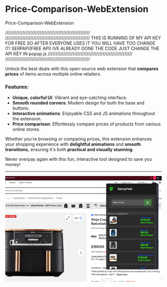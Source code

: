 # Price-Comparison-WebExtension
Price-Comparison-WebExtension

//////////////////////////////////////////////////////
//////////////////////////////////////////////////////
THIS IS RUNNING OF MY API KEY FOR FREE
SO AFTER EVERYONE USES IT YOU WILL HAVE TOO CHANGE IT!
SERPAPI(FREE API) IVE ALREADY DONE THE CODE JUST CHANGE
THE API KEY IN popup.js
//////////////////////////////////////////////////////
//////////////////////////////////////////////////////

Unlock the best deals with this open-source web extension that **compares prices** of items across multiple online retailers.

### Features:
- **Unique, colorful UI**: Vibrant and eye-catching interface.
- **Smooth rounded corners**: Modern design for both the base and buttons.
- **Interactive animations**: Enjoyable CSS and JS animations throughout the extension.
- **Price comparison**: Effortlessly compare prices of products from various online stores.

Whether you're browsing or comparing prices, this extension enhances your shopping experience with **delightful animations** and **smooth transitions**, ensuring it's both **practical and visually stunning**.

Never overpay again with this fun, interactive tool designed to save you money!

---

![Alt text](Screenshot.png)
